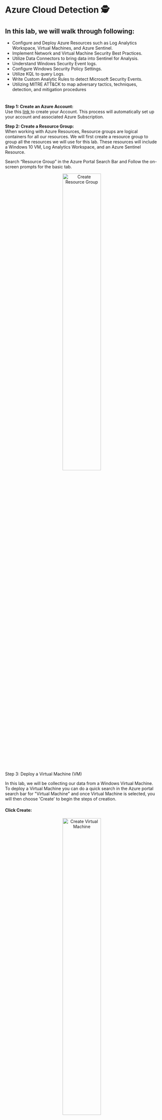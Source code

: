 # Azure Cloud Detection 🕵️

<h2>In this lab, we will walk through following:</h2>
<ul>
<li>Configure and Deploy Azure Resources such as Log Analytics Workspace, Virtual Machines, and Azure Sentinel.</li>
<li>Implement Network and Virtual Machine Security Best Practices.</li>
<li>Utilize Data Connectors to bring data into Sentinel for Analysis.</li>
<li>Understand Windows Security Event logs.</li>
<li>Configure Windows Security Policy Settings.</li>
<li>Utilize KQL to query Logs.</li>
<li>Write Custom Analytic Rules to detect Microsoft Security Events.</li>
<li>Utilizing MITRE ATT&CK to map adversary tactics, techniques, detection, and mitigation procedures</li>
</ul>

#

<b>Step 1: Create an Azure Account:</b>
<br />
Use this <a href="https://azure.microsoft.com/en-us/free/"> link </a> to create your Account. This process will automatically set up your account and associated Azure Subscription.

<b>Step 2: Create a Resource Group:</b>
<br />
When working with Azure Resources, Resource groups are logical containers for all our resources. We will first create a resource group to group all the resources we will use for this lab. These resources will include a Windows 10 VM, Log Analytics Workspace, and an Azure Sentinel Resource.

Search “Resource Group” in the Azure Portal Search Bar and Follow the on-screen prompts for the basic tab.
<p align="center"> <img src="https://i.imgur.com/DJmEXEB.png" height="50%" width="50%" alt="Create Resource Group"/></p>


Step 3: Deploy a Virtual Machine (VM)

In this lab, we will be collecting our data from a Windows Virtual Machine. To deploy a Virtual Machine you can do a quick search in the Azure portal search bar for "Virtual Machine" and once Virtual Machine is selected, you will then choose 'Create' to begin the steps of creation. 

#### Click Create:
<p align="center"> <img src="https://i.imgur.com/DJmEXEB.png" height="50%" width="50%" alt="Create Virtual Machine"/></p>


Use the resource group created in the first step and fill out the required field to create your virtual machine. In the image above, the (US) East US is selected as the region that will house the Virtual Machine. 

<h6> Note: When selecting your region, keep in mind that some virtual machines may not be available and cost will vary depending on the region selected. </h6> 

Use all the default settings on the Basics Tab and fill in the appropriate field.

<h6>*Please remember your admin username and password as this is how you will authenticate to the Virtual Machine.</h6>

For this lab the default settings in Disks, Networking, Management, Advanced, and Tags are sufficient. We will make the appropriate network changes later.

Click Review + create to start the creation of your virtual machine. After selecting to 'Review + Create', you will see a summary of the what has been selected in creating the VM. 

<h6>Important: Be sure to select the check box confirming 'I confirm I have an eligible Windows 10 license with multi-tenant hosting rights'.Without this selected, it will not allow the validation to process as "passed" successfully. </h6>

<p align="center"> <img src="https://i.imgur.com/DJmEXEB.png" height="50%" width="50%" alt="Select default settings for Virtual Machine"/></p>

Once you have selected to 'Create' in the confirmation page, you will then be presented with messaging showing that 'Your deployment is complete.'
  
<p align="center"> <img src="https://i.imgur.com/DJmEXEB.png" height="50%" width="50%" alt="Confirm VM Creation"/></p>

When you deploy a virtual machine in Azure, that virtual machine is placed on a Virtual Network (vnet). Your Virtual Machine is assigned an IP address on that network as well as a network interface. Another Azure security feature that is implemented with the default settings we used are Network Security Groups (NSG). A NSG is used to filter network traffic to and from Azure resources. Similar to a firewall, filtering is based on rules that dictate source des andtination ports as well as the network protocols that are allowed or denied.

If we go to back to our resource group we created earlier we can see the Virtual Network and NSG listed as resources.

<p align="center"> <img src="https://i.imgur.com/DJmEXEB.png" height="50%" width="50%" alt="Displays the NSG in the RG"/></p>

If we select our NSG we can see the default rules.

<p align="center"> <img src="https://i.imgur.com/DJmEXEB.png" height="50%" width="50%" alt="Displays default NSG settings"/></p>

Previously when we were creating our virtual machine we enabled this setting:

<p align="center"> <img src="https://i.imgur.com/DJmEXEB.png" height="50%" width="50%" alt="Displays inbound port rules"/></p>

If you look at the first rule (image above), you will see that inbound RDP traffic is allowed from any source to any destination. RDP is necessary to access our VM. However, with this current setting, anyone who obtains our public IP (which can be possibly be obtained via network scan) can potentially connect to the VM as this is public facing. This presents a security risk as it makes the VM vulnerable to possibly a brute force or password spray attack.

In order to reduce our attack surface, we need to enable a security feature called 'Just in Time' access. You can read more about this at the following <a href="https://docs.microsoft.com/en-us/azure/defender-for-cloud/just-in-time-access-usage?tabs=jit-config-asc%2Cjit-request-asc">link</a>.

Essentially what this feature does is only provide access to our Virtual Machine when necessary via time-based restrictions as well as implements the principle of least privilege by giving the option to restrict access to certain IP’s as well as RBAC roles.

Anyone who wants access to the VM will need to request and based on their IP and assigned role they would be granted or denied access. By default when creating your Azure Account you are a Global Administrator so upon request you will be granted access to the VM. To set this up we will perform the following steps:

Search "Microsoft Defender for Cloud" in the search bar at the top of the Azure Portal and select the service. You will see a page similar to this. On the left pane select “environment settings”

<p align="center"> <img src="https://i.imgur.com/DJmEXEB.png" height="50%" width="50%" alt="Select Environment Settings"/></p>

Select your Azure Subscription from the list provided. Upon selection, the following services will be seen on the screen. By default, Enhanced security is off but you will want to select the Enable All Microsoft Defender for Cloud Plans. You will be given a 30 free trial so be sure to disable when finished with the lab to avoid any cost. You can select then “Enable all option” and hit save.

<p align="center"> <img src="https://i.imgur.com/DJmEXEB.png" height="50%" width="50%" alt="Enable All Microsoft Defender for Cloud Plans"/></p>

After enabling the plan, navigate back to the homepage for Defender for Cloud and select 'Workload Protections' on the left pane. That will then present the following screen:

<p align="center"> <img src="https://i.imgur.com/DJmEXEB.png" height="50%" width="50%" alt="Enable All Microsoft Defender for Cloud Plans"/></p>

Now, we will go back to our VMs that we created previously and then select 'labvm'. Once labvm is selected, we will choose 'Connect' on the left panel. Upon reaching the connect configuration page, we will select the 'Enable Just-in-time' button. 

To confirm the change that we have just created, we will go to the 'Networking' option on the left panel to view the rules that have been set in place. At the top of the provided rules table, we can now see that the Just-In-Time 'Security-Center-JITRule' has been implemented and will be executed before the RDP due to rule prioritization.

<p align="center"> <img src="https://i.imgur.com/DJmEXEB.png" height="50%" width="50%" alt="Networking Rules Show JIT "/></p>

Now that your JIT has been enabled, we will go to your VM settings and click Connect on the left pane. Select “My IP” as Source IP Request Access. Select “Request access”.

<p align="center"> <img src="https://i.imgur.com/DJmEXEB.png" height="50%" width="50%" alt="Request Access"/></p>


If we go to the networking tab for our VM we can see our rules have been updated. Now RDP traffic is allowed for a certain amount of time only from the IP of your computer. Anyone else who attempts to establish and RDP connection will be blocked via our Just in Time Access rules.

<p align="center"> <img src="https://i.imgur.com/DJmEXEB.png" height="50%" width="50%" alt="RDP is allowed for certain traffic"/></p>

Step 4: Create Log Analytics Workspace and Deploy Sentinel

When working with Log Data in Azure we need somewhere to store/operate that data. Log Analytics workspace is used to collect and store log data from Azure Resources.

To configure a Log Analytic workspace:

Search “Microsoft Sentinel” in Search Bar in Azure Portal. This will prompt you to create a Log Analytics Workspace.

Use the same resource group used for the Azure Virtual Machine you created in the previous step when filling out the necessary fields to create your Log Analytics workspace.


<p align="center"> <img src="https://i.imgur.com/DJmEXEB.png" height="50%" width="50%" alt="Create Log Analytics Workspace"/></p>

Click “review + create” to create the Log Analytics Workspace

<p align="center"> <img src="https://i.imgur.com/DJmEXEB.png" height="50%" width="50%" alt=" Review-Create Log Analytics Workspace"/></p>

After creating the Log Analytics Workspace search Sentinel in the search bar.

<p align="center"> <img src="https://i.imgur.com/DJmEXEB.png" height="50%" width="50%" alt=" Review-Create Log Analytics Workspace"/></p>

Scroll to the bottom of the page and select Add.

<p align="center"> <img src="https://i.imgur.com/DJmEXEB.png" height="50%" width="50%" alt=" Select Add button"/></p>

<a href=""> Part 2: Getting Data into Sentinel </a>






















  




